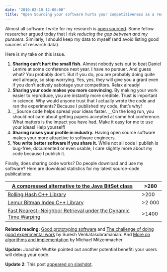 ```yaml
---
date: "2010-02-10 12:00:00"
title: "Open Sourcing your software hurts your competitiveness as a researcher?"
---
```




Almost all software I write for my research is [open sourced](https://code.google.com/u/lemire/). Some fellow researcher argued today that I risk <em>reducing the gap between and my pursuers</em>. Similarly, I should keep my data to myself (and avoid listing good sources of research data).

Here is my take on this issue.

1. __Sharing can&rsquo;t hurt the small fish.__ Almost nobody sets out to beat Daniel Lemire at some conference next year. I have no pursuer. And guess what? You probably don&rsquo;t. But if you do, you are probably doing quite well already, so stop worrying. Yes, yes, they will give you a grant even if you don&rsquo;t actively sabotage your competitors. Relax already!
1. __Sharing your code makes you more convincing__. By making your work easier to reproduce, you are instantly more credible. Trust is important in science. Why would anyone trust that I actually wrote the code and ran the experiments? Because I published my code, that&rsquo;s why!
1. __Source code helps spread your ideas faster. __On the long run, you should not care about getting papers accepted at some hot conference. What matters is the impact you have had. Make it easy for me to use your ideas! Help yourself!
1. __Sharing raises your profile in industry.__ Having open source software makes your more attractive to software engineers.
1. __You write better software if you share it.__ While not all code I publish is bug-free, documented or even usable, I care slightly more about my code because I publish it.


Finally, does sharing code works? Do people download and use my software? Here are download statistics for my latest source-code publications:

[A compressed alternative to the Java BitSet class](https://code.google.com/p/javaewah/) |&gt;280                  |
-------------------------|-------------------------|
[Rolling Hash C++ Library](https://code.google.com/p/ngramhashing/) |&gt;200                  |
[Lemur Bitmap Index C++ Library](https://github.com/lemire/ewahboolarray) |&gt;2&nbsp;000           |
[Fast Nearest-Neighbor Retrieval under the Dynamic Time Warping](https://github.com/lemire/lbimproved) |&gt;1400                 |


__Related reading:__ [Good prototyping software](https://geomblog.blogspot.com/2010/02/good-prototyping-software.html) and [The challenge of doing good experimental work](https://geomblog.blogspot.com/2010/02/challenge-of-doing-good-experimental.html) by Suresh Venkatasubramanian. And [More on algorithms and implementation](https://mybiasedcoin.blogspot.com/2009/01/more-on-algorithms-and-implementation.html) by Michael Mitzenmacher.

__Update:__ Joachim Wuttke pointed out another potential benefit: your users will debug your code.

__Update 2__: This post [appeared on slashdot](http://news.slashdot.org/story/13/01/29/2252237/how-open-source-could-benefit-academic-research).

